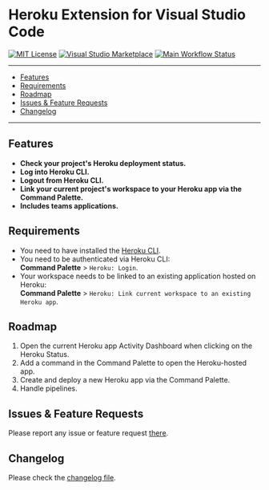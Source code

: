# Heroku Extension for Visual Studio Code

[![MIT License](https://img.shields.io/github/license/ivangabriele/vscode-heroku?style=for-the-badge)](https://github.com/ivangabriele/vscode-heroku/blob/main/LICENSE)
[![Visual Studio Marketplace](https://img.shields.io/visual-studio-marketplace/i/ivangabriele.vscode-heroku?style=for-the-badge)](https://marketplace.visualstudio.com/items?itemName=ivangabriele.vscode-heroku)
[![Main Workflow Status](https://img.shields.io/github/actions/workflow/status/ivangabriele/vscode-heroku/main.yml?style=for-the-badge)](https://github.com/ivangabriele/vscode-heroku/actions?query=main)

---

- [Features](#features)
- [Requirements](#requirements)
- [Roadmap](#roadmap)
- [Issues \& Feature Requests](#issues--feature-requests)
- [Changelog](#changelog)

---

## Features

- **Check your project's Heroku deployment status.**
- **Log into Heroku CLI.**
- **Logout from Heroku CLI.**
- **Link your current project's workspace to your Heroku app via the Command Palette.**
- **Includes teams applications.**

## Requirements

- You need to have installed the [Heroku CLI](https://devcenter.heroku.com/articles/heroku-cli#install-the-heroku-cli).
- You need to be authenticated via Heroku CLI:<br />
  **Command Palette** > `Heroku: Login`.
- Your workspace needs to be linked to an existing application hosted on Heroku:<br />
  **Command Palette** > `Heroku: Link current workspace to an existing Heroku app`.

## Roadmap

1. Open the current Heroku app Activity Dashboard when clicking on the Heroku Status.
2. Add a command in the Command Palette to open the Heroku-hosted app.
3. Create and deploy a new Heroku app via the Command Palette.
4. Handle pipelines.

## Issues & Feature Requests

Please report any issue or feature request [there](https://github.com/ivangabriele/vscode-heroku/issues).

## Changelog

Please check the [changelog file](https://github.com/ivangabriele/vscode-heroku/blob/master/CHANGELOG.md).
